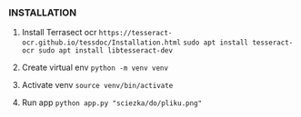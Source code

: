 ### INSTALLATION

1. Install Terrasect ocr `https://tesseract-ocr.github.io/tessdoc/Installation.html`
`
sudo apt install tesseract-ocr
sudo apt install libtesseract-dev
`

2. Create virtual env
`
python -m venv venv
`

3. Activate venv 
`
source venv/bin/activate
`

4. Run app
`
python app.py "sciezka/do/pliku.png"
`
